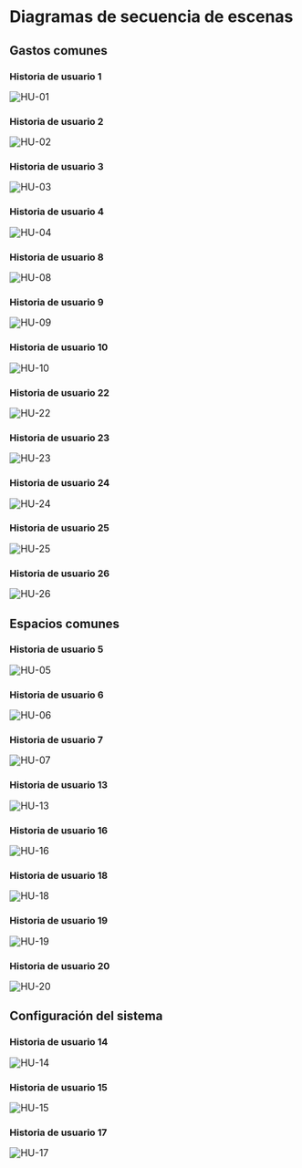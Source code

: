 # Diagramas de secuencia de escenas



## Gastos comunes



### Historia de usuario 1

<img src="img/DSE/HU-01.png" alt="HU-01" style="zoom: 120%;" />



### Historia de usuario 2

<img src="img/DSE/HU-02.png" alt="HU-02" style="zoom: 120%;" />



### Historia de usuario 3



<img src="img/DSE/HU-03.png" alt="HU-03" style="zoom: 120%;" />



### Historia de usuario 4

<img src="img/DSE/HU-04.png" alt="HU-04" style="zoom: 120%;" />



### Historia de usuario 8

<img src="img/DSE/HU-08.png" alt="HU-08" style="zoom: 120%;" />



### Historia de usuario 9

<img src="img/DSE/HU-09.png" alt="HU-09" style="zoom: 120%;" />



### Historia de usuario 10

<img src="img/DSE/HU-10.png" alt="HU-10" style="zoom: 120%;" />



### Historia de usuario 22



<img src="img/DSE/HU-22.jpg" alt="HU-22" style="zoom: 120%;" />



### Historia de usuario 23

<img src="img/DSE/HU-23.jpg" alt="HU-23" style="zoom: 120%;" />



### Historia de usuario 24

<img src="img/DSE/HU-24.png" alt="HU-24" style="zoom: 120%;" />



### Historia de usuario 25

<img src="img/DSE/HU-25.png" alt="HU-25" style="zoom: 120%;" />  



### Historia de usuario 26

<img src="img/DSE/HU-26.jfif" alt="HU-26" style="zoom: 120%;" />  



## Espacios comunes



### Historia de usuario 5

  <img src="img/DSE/HU-05.png" alt="HU-05" style="zoom: 120%;" />  



### Historia de usuario 6

<img src="img/DSE/HU-06.png" alt="HU-06" style="zoom: 120%;" />  



### Historia de usuario 7

  <img src="img/DSE/HU-07.png" alt="HU-07" style="zoom: 120%;" />  



### Historia de usuario 13

<img src="img/DSE/HU-13.jpg" alt="HU-13" style="zoom: 120%;" />  



### Historia de usuario 16

<img src="img/DSE/HU-16.jpg" alt="HU-16" style="zoom: 120%;" />    



### Historia de usuario 18

<img src="img/DSE/HU-18.jpg" alt="HU-18" style="zoom: 120%;" />  



### Historia de usuario 19

  <img src="img/DSE/HU-19.png" alt="HU-19" style="zoom: 120%;" />  



### Historia de usuario 20

 <img src="img/DSE/HU-20.png" alt="HU-20" style="zoom: 120%;" />  



## Configuración del sistema



### Historia de usuario 14

<img src="img/DSE/HU-14.png" alt="HU-14" style="zoom: 120%;" />  



### Historia de usuario 15

<img src="img/DSE/HU-15.png" alt="HU-15" style="zoom: 120%;" />  



### Historia de usuario 17

<img src="img/DSE/HU-17.png" alt="HU-17" style="zoom: 120%;" /> 